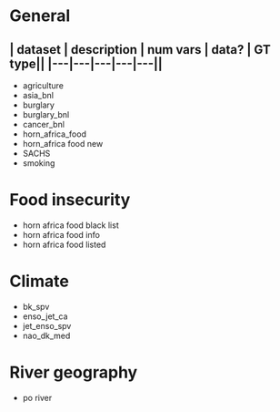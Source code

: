 # General

| dataset | description | num vars |  data? | GT type||
|---|---|---|---|---||
---

- agriculture
- asia_bnl
- burglary
- burglary_bnl
- cancer_bnl
- horn_africa_food
- horn_africa food new
- SACHS
- smoking

# Food insecurity
- horn africa food black list
- horn africa food info
- horn africa food listed

# Climate
- bk_spv
- enso_jet_ca
- jet_enso_spv
- nao_dk_med

# River geography
- po river
